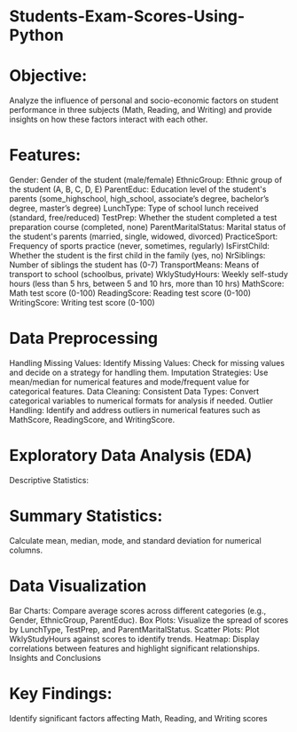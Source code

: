 # Students-Exam-Scores-Using-Python

# Objective: 
Analyze the influence of personal and socio-economic factors on student performance in three subjects (Math, Reading, and Writing) and provide insights on how these factors interact with each other.
# Features:
Gender: Gender of the student (male/female)
EthnicGroup: Ethnic group of the student (A, B, C, D, E)
ParentEduc: Education level of the student's parents (some_highschool, high_school, associate’s degree, bachelor’s degree, master’s degree)
LunchType: Type of school lunch received (standard, free/reduced)
TestPrep: Whether the student completed a test preparation course (completed, none)
ParentMaritalStatus: Marital status of the student's parents (married, single, widowed, divorced)
PracticeSport: Frequency of sports practice (never, sometimes, regularly)
IsFirstChild: Whether the student is the first child in the family (yes, no)
NrSiblings: Number of siblings the student has (0-7)
TransportMeans: Means of transport to school (schoolbus, private)
WklyStudyHours: Weekly self-study hours (less than 5 hrs, between 5 and 10 hrs, more than 10 hrs)
MathScore: Math test score (0-100)
ReadingScore: Reading test score (0-100)
WritingScore: Writing test score (0-100)
# Data Preprocessing
Handling Missing Values:
Identify Missing Values: Check for missing values and decide on a strategy for handling them.
Imputation Strategies: Use mean/median for numerical features and mode/frequent value for categorical features.
Data Cleaning:
Consistent Data Types: Convert categorical variables to numerical formats for analysis if needed.
Outlier Handling: Identify and address outliers in numerical features such as MathScore, ReadingScore, and WritingScore.
# Exploratory Data Analysis (EDA)
 Descriptive Statistics:
# Summary Statistics: 
Calculate mean, median, mode, and standard deviation for numerical columns.
# Data Visualization
Bar Charts: Compare average scores across different categories (e.g., Gender, EthnicGroup, ParentEduc).
Box Plots: Visualize the spread of scores by LunchType, TestPrep, and ParentMaritalStatus.
Scatter Plots: Plot WklyStudyHours against scores to identify trends.
Heatmap: Display correlations between features and highlight significant relationships.
Insights and Conclusions
# Key Findings:
Identify significant factors affecting Math, Reading, and Writing scores
